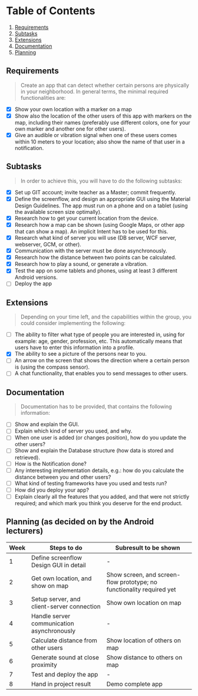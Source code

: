 # Table of Contents
1. [Requirements](#requirements)
2. [Subtasks](#subtasks)
3. [Extensions](#extensions)
4. [Documentation](#documentation)
5. [Planning](#planning-as-decided-on-by-the-android-lecturers)


## Requirements

> Create an app that can detect whether certain persons are physically in your neighborhood.
  In general terms, the minimal required functionalities are:
  
- [x] Show your own location with a marker on a map
- [x] Show also the location of the other users of this app with markers on the map, including their
      names (preferably use different colors, one for your own marker and another one for other
      users).
- [x] Give an audible or vibration signal when one of these users comes within 10 meters to your
      location; also show the name of that user in a notification.

## Subtasks

> In order to achieve this, you will have to do the following subtasks:

- [x] Set up GIT account; invite teacher as a Master; commit frequently.
- [x]  Define the screenflow, and design an appropriate GUI using the Material Design Guidelines.
The app must run on a phone and on a tablet (using the available screen size optimally).
- [x] Research how to get your current location from the device.
- [x] Research how a map can be shown (using Google Maps, or other app that can show a map).
An implicit Intent has to be used for this.
- [x] Research what kind of server you will use (DB server, WCF server, webserver, GCM, or other).
- [x] Communication with the server must be done asynchronously.
- [x] Research how the distance between two points can be calculated.
- [x] Research how to play a sound, or generate a vibration.
- [x] Test the app on some tablets and phones, using at least 3 different Android versions.
- [ ] Deploy the app

## Extensions

> Depending on your time left, and the capabilities within the group, you could consider implementing
  the following:

- [ ] The ability to filter what type of people you are interested in, using for example: age, gender,
profession, etc. This automatically means that users have to enter this information into a
profile.
- [x] The ability to see a picture of the persons near to you.
- [ ] An arrow on the screen that shows the direction where a certain person is (using the
compass sensor).
- [ ] A chat functionality, that enables you to send messages to other users.

## Documentation

> Documentation has to be provided, that contains the following information:

- [ ] Show and explain the GUI.
- [ ] Explain which kind of server you used, and why.
- [ ] When one user is added (or changes position), how do you update the other users?
- [ ] Show and explain the Database structure (how data is stored and retrieved).
- [ ] How is the Notification done?
- [ ] Any interesting implementation details, e.g.: how do you calculate the distance between you
and other users?
- [ ] What kind of testing frameworks have you used and tests run?
- [ ] How did you deploy your app?
- [ ] Explain clearly all the features that you added, and that were not strictly required; and which
mark you think you deserve for the end product.

## Planning (as decided on by the Android lecturers)

| Week | Steps to do                                |                         Subresult to be shown                         |
|------|--------------------------------------------|-----------------------------------------------------------------------|
| 1    | Define screenflow Design GUI in detail     | -                                                                     |
| 2    | Get own location, and show on map          | Show screen, and screen-flow prototype; no functionality required yet |
| 3    | Setup server, and client-server connection | Show own location on map                                              |
| 4    | Handle server communication asynchronously | -                                                                     |
| 5    | Calculate distance from other users        | Show location of others on map                                        |
| 6    | Generate sound at close proximity          | Show distance to others on map                                        |
| 7    | Test and deploy the app                    | -                                                                     |
| 8    | Hand in project result                     | Demo complete app                                                     |
